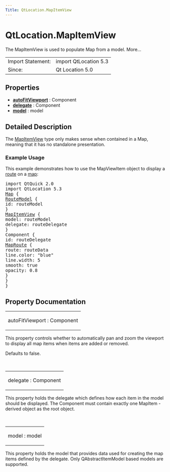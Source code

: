 ```yaml
---
Title: QtLocation.MapItemView
---
```


# QtLocation.MapItemView

<span class="subtitle"></span>
<!-- $$$MapItemView-brief -->
<p>The MapItemView is used to populate Map from a model. More...</p>
<!-- @@@MapItemView -->
<table class="alignedsummary">
<tr><td class="memItemLeft rightAlign topAlign"> Import Statement:</td><td class="memItemRight bottomAlign"> import QtLocation 5.3</td></tr><tr><td class="memItemLeft rightAlign topAlign"> Since:</td><td class="memItemRight bottomAlign">  Qt Location 5.0</td></tr></table><ul>
</ul>
<h2 id="properties">Properties</h2>
<ul>
<li class="fn"><b><b><a href="#autoFitViewport-prop">autoFitViewport</a></b></b> : Component</li>
<li class="fn"><b><b><a href="#delegate-prop">delegate</a></b></b> : Component</li>
<li class="fn"><b><b><a href="#model-prop">model</a></b></b> : model</li>
</ul>
<!-- $$$MapItemView-description -->
<h2 id="details">Detailed Description</h2>
</p>
<p>The <a href="#">MapItemView</a> type only makes sense when contained in a Map, meaning that it has no standalone presentation.</p>
<h3 >Example Usage</h3>
<p>This example demonstrates how to use the MapViewItem object to display a <a href="QtLocation.Route.md">route</a> on a <a href="QtLocation.Map.md">map</a>:</p>
<pre class="qml">import QtQuick 2.0
import QtLocation 5.3
<span class="type"><a href="QtLocation.Map.md">Map</a></span> {
<span class="type"><a href="QtLocation.RouteModel.md">RouteModel</a></span> {
<span class="name">id</span>: <span class="name">routeModel</span>
}
<span class="type"><a href="#">MapItemView</a></span> {
<span class="name">model</span>: <span class="name">routeModel</span>
<span class="name">delegate</span>: <span class="name">routeDelegate</span>
}
<span class="type">Component</span> {
<span class="name">id</span>: <span class="name">routeDelegate</span>
<span class="type"><a href="QtLocation.MapRoute.md">MapRoute</a></span> {
<span class="name">route</span>: <span class="name">routeData</span>
<span class="name">line</span>.color: <span class="string">&quot;blue&quot;</span>
<span class="name">line</span>.width: <span class="number">5</span>
<span class="name">smooth</span>: <span class="number">true</span>
<span class="name">opacity</span>: <span class="number">0.8</span>
}
}
}</pre>
<!-- @@@MapItemView -->
<h2>Property Documentation</h2>
<!-- $$$autoFitViewport -->
<table class="qmlname"><tr valign="top" id="autoFitViewport-prop"><td class="tblQmlPropNode"><p><span class="name">autoFitViewport</span> : <span class="type">Component</span></p></td></tr></table><p>This property controls whether to automatically pan and zoom the viewport to display all map items when items are added or removed.</p>
<p>Defaults to false.</p>
<!-- @@@autoFitViewport -->
<br/>
<!-- $$$delegate -->
<table class="qmlname"><tr valign="top" id="delegate-prop"><td class="tblQmlPropNode"><p><span class="name">delegate</span> : <span class="type">Component</span></p></td></tr></table><p>This property holds the delegate which defines how each item in the model should be displayed. The Component must contain exactly one MapItem -derived object as the root object.</p>
<!-- @@@delegate -->
<br/>
<!-- $$$model -->
<table class="qmlname"><tr valign="top" id="model-prop"><td class="tblQmlPropNode"><p><span class="name">model</span> : <span class="type">model</span></p></td></tr></table><p>This property holds the model that provides data used for creating the map items defined by the delegate. Only QAbstractItemModel based models are supported.</p>
<!-- @@@model -->
<br/>
